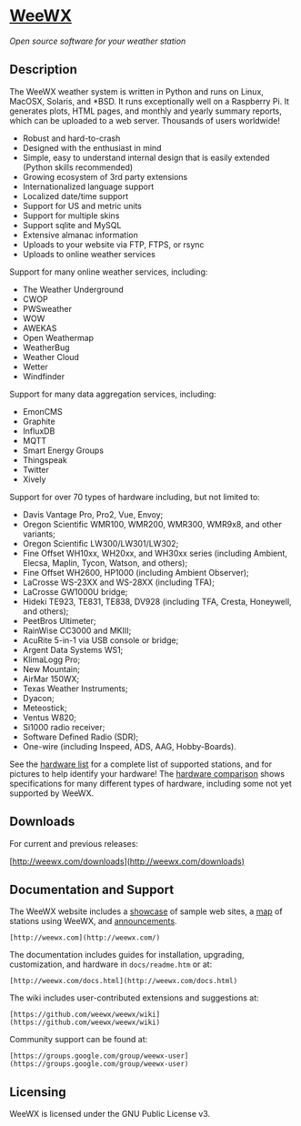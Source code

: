 # [WeeWX](http://www.weewx.com)
*Open source software for your weather station*

## Description

The WeeWX weather system is written in Python and runs on Linux, MacOSX,
Solaris, and *BSD.  It runs exceptionally well on a Raspberry Pi.  It generates
plots, HTML pages, and monthly and yearly summary reports, which can be
uploaded to a web server. Thousands of users worldwide!

* Robust and hard-to-crash
* Designed with the enthusiast in mind
* Simple, easy to understand internal design that is easily extended (Python skills recommended)
* Growing ecosystem of 3rd party extensions
* Internationalized language support
* Localized date/time support
* Support for US and metric units
* Support for multiple skins
* Support sqlite and MySQL
* Extensive almanac information
* Uploads to your website via FTP, FTPS, or rsync
* Uploads to online weather services

Support for many online weather services, including:

* The Weather Underground
* CWOP
* PWSweather
* WOW
* AWEKAS
* Open Weathermap
* WeatherBug
* Weather Cloud
* Wetter
* Windfinder

Support for many data aggregation services, including:

* EmonCMS
* Graphite
* InfluxDB
* MQTT
* Smart Energy Groups
* Thingspeak
* Twitter
* Xively

Support for over 70 types of hardware including, but not limited to:

* Davis Vantage Pro, Pro2, Vue, Envoy;
* Oregon Scientific WMR100, WMR200, WMR300, WMR9x8, and other variants;
* Oregon Scientific LW300/LW301/LW302;
* Fine Offset WH10xx, WH20xx, and WH30xx series (including Ambient, Elecsa, Maplin, Tycon, Watson, and others);
* Fine Offset WH2600, HP1000 (including Ambient Observer);
* LaCrosse WS-23XX and WS-28XX (including TFA);
* LaCrosse GW1000U bridge;
* Hideki TE923, TE831, TE838, DV928 (including TFA, Cresta, Honeywell, and others);
* PeetBros Ultimeter;
* RainWise CC3000 and MKIII;
* AcuRite 5-in-1 via USB console or bridge;
* Argent Data Systems WS1;
* KlimaLogg Pro;
* New Mountain;
* AirMar 150WX;
* Texas Weather Instruments;
* Dyacon;
* Meteostick;
* Ventus W820;
* Si1000 radio receiver;
* Software Defined Radio (SDR);
* One-wire (including Inspeed, ADS, AAG, Hobby-Boards).

See the [hardware list](http://www.weewx.com/hardware.html) for a complete list
of supported stations, and for pictures to help identify your hardware!  The
[hardware comparison](http://www.weewx.com/hwcmp.html) shows specifications for
many different types of hardware, including some not yet supported by WeeWX.

## Downloads

For current and previous releases:

[http://weewx.com/downloads](http://weewx.com/downloads)

## Documentation and Support

The WeeWX website includes a [showcase](http://weewx.com/showcase.html) of
sample web sites, a [map](http://weewx.com/stations.html) of stations using
WeeWX, and [announcements](http://weewx.com/news.html).

    [http://weewx.com](http://weewx.com/)

The documentation includes guides for installation, upgrading, customization,
and hardware in `docs/readme.htm` or at:

    [http://weewx.com/docs.html](http://weewx.com/docs.html)

The wiki includes user-contributed extensions and suggestions at:

    [https://github.com/weewx/weewx/wiki](https://github.com/weewx/weewx/wiki)

Community support can be found at:

    [https://groups.google.com/group/weewx-user](https://groups.google.com/group/weewx-user)

<h2>Licensing</h2>

WeeWX is licensed under the GNU Public License v3.
